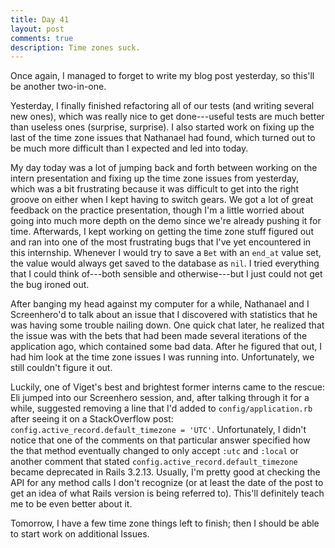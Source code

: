 ```yaml
---
title: Day 41
layout: post
comments: true
description: Time zones suck.
---
```

Once again, I managed to forget to write my blog post yesterday, so this'll be another two-in-one.

Yesterday, I finally finished refactoring all of our tests (and writing several new ones), which was really nice to get done---useful tests are much better than useless ones (surprise, surprise). I also started work on fixing up the last of the time zone issues that Nathanael had found, which turned out to be much more difficult than I expected and led into today.

My day today was a lot of jumping back and forth between working on the intern presentation and fixing up the time zone issues from yesterday, which was a bit frustrating because it was difficult to get into the right groove on either when I kept having to switch gears. We got a lot of great feedback on the practice presentation, though I'm a little worried about going into much more depth on the demo since we're already pushing it for time. Afterwards, I kept working on getting the time zone stuff figured out and ran into one of the most frustrating bugs that I've yet encountered in this internship. Whenever I would try to save a `Bet` with an `end_at` value set, the value would always get saved to the database as `nil`. I tried everything that I could think of---both sensible and otherwise---but I just could not get the bug ironed out.

After banging my head against my computer for a while, Nathanael and I Screenhero'd to talk about an issue that I discovered with statistics that he was having some trouble nailing down. One quick chat later, he realized that the issue was with the bets that had been made several iterations of the application ago, which contained some bad data. After he figured that out, I had him look at the time zone issues I was running into. Unfortunately, we still couldn't figure it out.

Luckily, one of Viget's best and brightest former interns came to the rescue: Eli jumped into our Screenhero session, and, after talking through it for a while, suggested removing a line that I'd added to `config/application.rb` after seeing it on a StackOverflow post: `config.active_record.default_timezone = 'UTC'`. Unfortunately, I didn't notice that one of the comments on that particular answer specified how the that method eventually changed to only accept `:utc` and `:local` or another comment that stated `config.active_record.default_timezone` became deprecated in Rails 3.2.13. Usually, I'm pretty good at checking the API for any method calls I don't recognize (or at least the date of the post to get an idea of what Rails version is being referred to). This'll definitely teach me to be even better about it.

Tomorrow, I have a few time zone things left to finish; then I should be able to start work on additional Issues.

